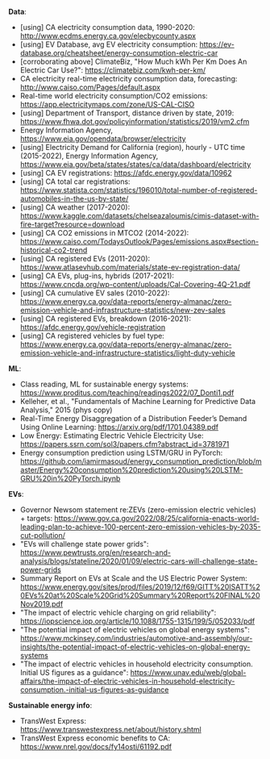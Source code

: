 **Data**:
- [using] CA electricity consumption data, 1990-2020: http://www.ecdms.energy.ca.gov/elecbycounty.aspx
- [using] EV Database, avg EV electricity consumption: https://ev-database.org/cheatsheet/energy-consumption-electric-car
- [corroborating above] ClimateBiz, "How Much kWh Per Km Does An Electric Car Use?": https://climatebiz.com/kwh-per-km/
- CA electricity real-time electricity consumption data, forecasting: http://www.caiso.com/Pages/default.aspx
- Real-time world electricity consumption/CO2 emissions: https://app.electricitymaps.com/zone/US-CAL-CISO
- [using] Department of Transport, distance driven by state, 2019: https://www.fhwa.dot.gov/policyinformation/statistics/2019/vm2.cfm
- Energy Information Agency, https://www.eia.gov/opendata/browser/electricity
- [using] Electricity Demand for California (region), hourly - UTC time (2015-2022), Energy Information Agency, https://www.eia.gov/beta/states/states/ca/data/dashboard/electricity
- [using] CA EV registrations: https://afdc.energy.gov/data/10962
- [using] CA total car registrations: https://www.statista.com/statistics/196010/total-number-of-registered-automobiles-in-the-us-by-state/
- [using] CA weather (2017-2020): https://www.kaggle.com/datasets/chelseazaloumis/cimis-dataset-with-fire-target?resource=download 
- [using] CA CO2 emissions in MTCO2 (2014-2022): https://www.caiso.com/TodaysOutlook/Pages/emissions.aspx#section-historical-co2-trend 
- [using] CA registered EVs (2011-2020): https://www.atlasevhub.com/materials/state-ev-registration-data/ 
- [using] CA EVs, plug-ins, hybrids (2017-2021): https://www.cncda.org/wp-content/uploads/Cal-Covering-4Q-21.pdf
- [using] CA cumulative EV sales (2010-2022): https://www.energy.ca.gov/data-reports/energy-almanac/zero-emission-vehicle-and-infrastructure-statistics/new-zev-sales
- [using] CA registered EVs, breakdown (2016-2021): https://afdc.energy.gov/vehicle-registration
- [using] CA registered vehicles by fuel type: https://www.energy.ca.gov/data-reports/energy-almanac/zero-emission-vehicle-and-infrastructure-statistics/light-duty-vehicle 

**ML**:
- Class reading, ML for sustainable energy systems: https://www.proditus.com/teaching/readings2022/07_Donti1.pdf
- Kelleher, et al., "Fundamentals of Machine Learning for Predictive Data Analysis," 2015 (phys copy)
- Real-Time Energy Disaggregation of a Distribution Feeder’s Demand Using Online Learning: https://arxiv.org/pdf/1701.04389.pdf
- Low Energy: Estimating Electric Vehicle Electricity Use: https://papers.ssrn.com/sol3/papers.cfm?abstract_id=3781971
- Energy consumption prediction using LSTM/GRU in PyTorch: https://github.com/iamirmasoud/energy_consumption_prediction/blob/master/Energy%20consumption%20prediction%20using%20LSTM-GRU%20in%20PyTorch.ipynb

**EVs**:
- Governor Newsom statement re:ZEVs (zero-emission electric vehicles) + targets: https://www.gov.ca.gov/2022/08/25/california-enacts-world-leading-plan-to-achieve-100-percent-zero-emission-vehicles-by-2035-cut-pollution/
- "EVs will challenge state power grids": https://www.pewtrusts.org/en/research-and-analysis/blogs/stateline/2020/01/09/electric-cars-will-challenge-state-power-grids
- Summary Report on EVs at Scale and the US Electric Power System: https://www.energy.gov/sites/prod/files/2019/12/f69/GITT%20ISATT%20EVs%20at%20Scale%20Grid%20Summary%20Report%20FINAL%20Nov2019.pdf
- "The impact of electric vehicle charging on grid reliability": https://iopscience.iop.org/article/10.1088/1755-1315/199/5/052033/pdf
- "The potential impact of electric vehicles on global energy systems": https://www.mckinsey.com/industries/automotive-and-assembly/our-insights/the-potential-impact-of-electric-vehicles-on-global-energy-systems
- "The impact of electric vehicles in household electricity consumption. Initial US figures as a guidance": https://www.unav.edu/web/global-affairs/the-impact-of-electric-vehicles-in-household-electricity-consumption.-initial-us-figures-as-guidance


**Sustainable energy info**:
- TransWest Express: https://www.transwestexpress.net/about/history.shtml
- TransWest Express economic benefits to CA: https://www.nrel.gov/docs/fy14osti/61192.pdf
